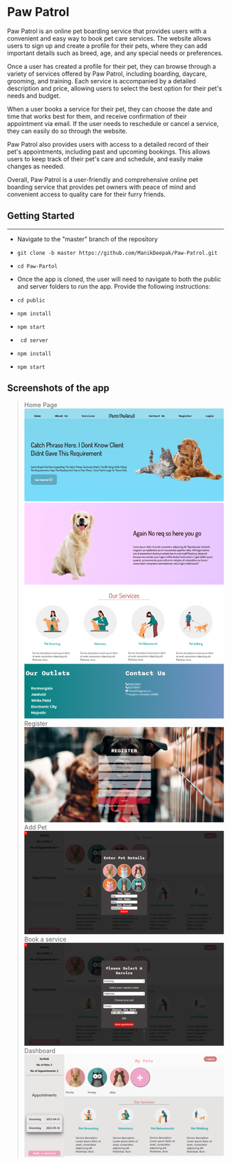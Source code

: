 # Paw Patrol
Paw Patrol is an online pet boarding service that provides users with a convenient and easy way to book pet care services. The website allows users to sign up and create a profile for their pets, where they can add important details such as breed, age, and any special needs or preferences.

Once a user has created a profile for their pet, they can browse through a variety of services offered by Paw Patrol, including boarding, daycare, grooming, and training. Each service is accompanied by a detailed description and price, allowing users to select the best option for their pet's needs and budget.

When a user books a service for their pet, they can choose the date and time that works best for them, and receive confirmation of their appointment via email. If the user needs to reschedule or cancel a service, they can easily do so through the website.

Paw Patrol also provides users with access to a detailed record of their pet's appointments, including past and upcoming bookings. This allows users to keep track of their pet's care and schedule, and easily make changes as needed.

Overall, Paw Patrol is a user-friendly and comprehensive online pet boarding service that provides pet owners with peace of mind and convenient access to quality care for their furry friends.

## Getting Started
***
* Navigate to the "master" branch of the repository
* ```git clone -b master https://github.com/ManikDeepak/Paw-Patrol.git```
* ```cd Paw-Partol```
* Once the app is cloned, the user will need to navigate to both the public and server folders to run the app. Provide the following instructions:
* ``` cd public ```
* ```npm install```
* ```npm start```

* ``` cd server```
* ```npm install```
* ```npm start```


## Screenshots of the app

> Home Page
![Home Page](https://github.com/ManikDeepak/Paw-Patrol/blob/352a51c4a9a2d4a312b8f9b781ee0074d7f5d1b4/screenshots/Home%20Page.png)
> Register
![Register](https://github.com/ManikDeepak/Paw-Patrol/blob/352a51c4a9a2d4a312b8f9b781ee0074d7f5d1b4/screenshots/Register.png)
> Add Pet
![Add pet](https://github.com/ManikDeepak/Paw-Patrol/blob/352a51c4a9a2d4a312b8f9b781ee0074d7f5d1b4/screenshots/Add%20Pet.png)
>Book a service
![BookService](https://github.com/ManikDeepak/Paw-Patrol/blob/352a51c4a9a2d4a312b8f9b781ee0074d7f5d1b4/screenshots/service.png)
> Dashboard
![DashBoard](https://github.com/ManikDeepak/Paw-Patrol/blob/352a51c4a9a2d4a312b8f9b781ee0074d7f5d1b4/screenshots/Dashboard.png)
